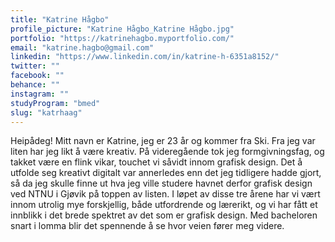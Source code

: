 ```yaml
---
title: "Katrine Hågbo"
profile_picture: "Katrine Hågbo_Katrine Hågbo.jpg"
portfolio: "https://katrinehagbo.myportfolio.com/"
email: "katrine.hagbo@gmail.com"
linkedin: "https://www.linkedin.com/in/katrine-h-6351a8152/"
twitter: ""
facebook: ""
behance: ""
instagram: ""
studyProgram: "bmed"
slug: "katrhaag"
---
```


Heipådeg! Mitt navn er Katrine, jeg er 23 år og kommer fra Ski. Fra jeg var liten har jeg likt å være kreativ. På videregående tok jeg formgivningsfag, og takket være en flink vikar, touchet vi såvidt innom grafisk design. Det å utfolde seg kreativt digitalt var annerledes enn det jeg tidligere hadde gjort, så da jeg skulle finne ut hva jeg ville studere havnet derfor grafisk design ved NTNU i Gjøvik på toppen av listen. I løpet av disse tre årene har vi vært innom utrolig mye forskjellig, både utfordrende og lærerikt, og vi har fått et innblikk i det brede spektret av det som er grafisk design. Med bacheloren snart i lomma blir det spennende å se hvor veien fører meg videre.
